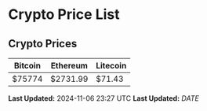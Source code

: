 # Crypto Price List

## Crypto Prices
| Bitcoin | Ethereum | Litecoin |
| ------- | -------- | -------- |
| $75774 | $2731.99 | $71.43 |
**Last Updated:** 2024-11-06 23:27 UTC
**Last Updated:** $DATE$
